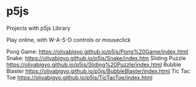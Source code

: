 # p5js
Projects with p5js Library

Play online, with W-A-S-D controls or mouseclick

Pong Game:
https://olivabigyo.github.io/p5js/Pong%20Game/index.html
Snake:
https://olivabigyo.github.io/p5js/Snake/index.htm
Sliding Puzzle
https://olivabigyo.github.io/p5js/Sliding%20Puzzle/index.html
Bubble Blaster
https://olivabigyo.github.io/p5js/BubbleBlaster/index.html
Tic Tac Toe
https://olivabigyo.github.io/p5js/TicTacToe/index.html  
